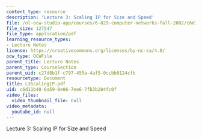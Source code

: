 ```yaml
---
content_type: resource
description: 'Lecture 3: Scaling IP for Size and Speed'
file: /ol-ocw-studio-app/courses/6-829-computer-networks-fall-2002/c6d11b486a590e067ee67fb3b284fc0f_L3ScalingIP.pdf
file_size: 127547
file_type: application/pdf
learning_resource_types:
- Lecture Notes
license: https://creativecommons.org/licenses/by-nc-sa/4.0/
ocw_type: OCWFile
parent_title: Lecture Notes
parent_type: CourseSection
parent_uid: c27d8b1f-c797-455a-4af5-0ccbb0124cfb
resourcetype: Document
title: L3ScalingIP.pdf
uid: c6d11b48-6a59-0e06-7ee6-7fb3b284fc0f
video_files:
  video_thumbnail_file: null
video_metadata:
  youtube_id: null
---
```

Lecture 3: Scaling IP for Size and Speed